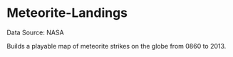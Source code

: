 # Meteorite-Landings
Data Source:  NASA

Builds a playable map of meteorite strikes on the globe from 0860 to 2013.